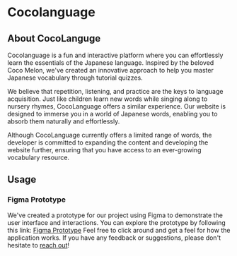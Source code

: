 # Cocolanguage

## About CocoLanguge

Cocolanguage is a  fun and interactive platform where you can effortlessly learn the essentials of the Japanese language. Inspired by the beloved Coco Melon, we've created an innovative approach to help you master Japanese vocabulary through tutorial quizzes.

We believe that repetition, listening, and practice are the keys to language acquisition. Just like children learn new words while singing along to nursery rhymes, CocoLanguage offers a similar experience. Our website is designed to immerse you in a world of Japanese words, enabling you to absorb them naturally and effortlessly.

Although CocoLanguage currently offers a limited range of words, the developer is committed to expanding the content and developing the website further, ensuring that you have access to an ever-growing vocabulary resource.

## Usage

### Figma Prototype

We've created a prototype for our project using Figma to demonstrate the user interface and interactions. You can explore the prototype by following this link: [Figma Prototype]()
Feel free to click around and get a feel for how the application works. If you have any feedback or suggestions, please don't hesitate to [reach out](mailto:lalaineperez413@gmail.com)! 
